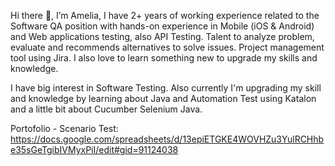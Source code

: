 Hi there 👋, I’m Amelia,
I have 2+ years of working experience related to the Software QA position with hands-on experience in Mobile (iOS & Android) and Web applications testing, also API Testing. Talent to analyze problem, evaluate and recommends alternatives to solve issues. Project management tool using Jira. I also love to learn something new to upgrade my skills and knowledge.

I have big interest in Software Testing. Also currently I'm upgrading my skill and knowledge by learning about Java and Automation Test using Katalon and a little bit about Cucumber Selenium Java.

Portofolio - Scenario Test: https://docs.google.com/spreadsheets/d/13epiETGKE4WOVHZu3YulRCHhbe35sGeTgibIVMyxPiI/edit#gid=91124038

